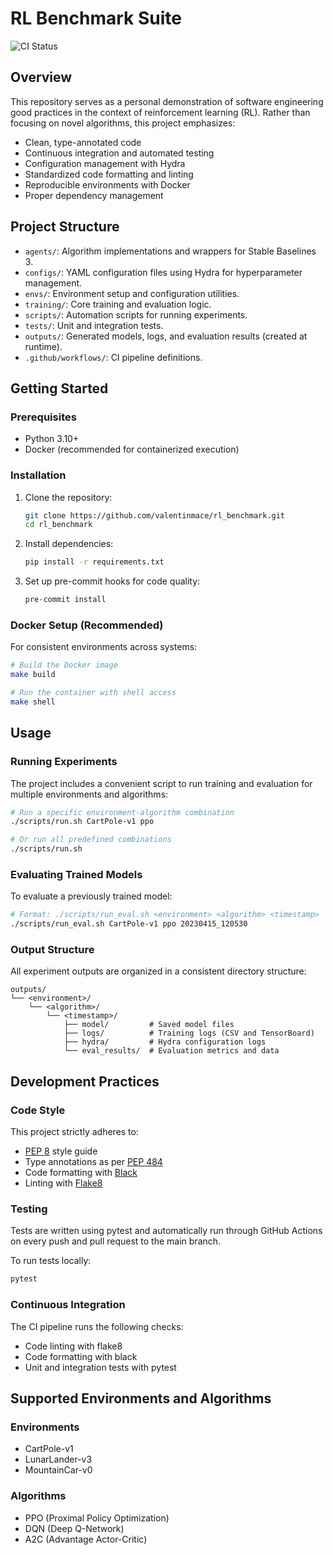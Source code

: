 # RL Benchmark Suite

![CI Status](https://github.com/valentinmace/rl_benchmark/actions/workflows/tests.yml/badge.svg)

## Overview

This repository serves as a personal demonstration of software engineering good practices in the context of reinforcement learning (RL). Rather than focusing on novel algorithms, this project emphasizes:

- Clean, type-annotated code
- Continuous integration and automated testing
- Configuration management with Hydra
- Standardized code formatting and linting
- Reproducible environments with Docker
- Proper dependency management

## Project Structure

- `agents/`: Algorithm implementations and wrappers for Stable Baselines 3.
- `configs/`: YAML configuration files using Hydra for hyperparameter management.
- `envs/`: Environment setup and configuration utilities.
- `training/`: Core training and evaluation logic.
- `scripts/`: Automation scripts for running experiments.
- `tests/`: Unit and integration tests.
- `outputs/`: Generated models, logs, and evaluation results (created at runtime).
- `.github/workflows/`: CI pipeline definitions.

## Getting Started

### Prerequisites

- Python 3.10+
- Docker (recommended for containerized execution)

### Installation

1. Clone the repository:
   ```bash
   git clone https://github.com/valentinmace/rl_benchmark.git
   cd rl_benchmark
   ```

2. Install dependencies:
   ```bash
   pip install -r requirements.txt
   ```

3. Set up pre-commit hooks for code quality:
   ```bash
   pre-commit install
   ```

### Docker Setup (Recommended)

For consistent environments across systems:

```bash
# Build the Docker image
make build

# Run the container with shell access
make shell
```

## Usage

### Running Experiments

The project includes a convenient script to run training and evaluation for multiple environments and algorithms:

```bash
# Run a specific environment-algorithm combination
./scripts/run.sh CartPole-v1 ppo

# Or run all predefined combinations
./scripts/run.sh
```

### Evaluating Trained Models

To evaluate a previously trained model:

```bash
# Format: ./scripts/run_eval.sh <environment> <algorithm> <timestamp>
./scripts/run_eval.sh CartPole-v1 ppo 20230415_120530
```

### Output Structure

All experiment outputs are organized in a consistent directory structure:

```
outputs/
└── <environment>/
    └── <algorithm>/
        └── <timestamp>/
            ├── model/         # Saved model files
            ├── logs/          # Training logs (CSV and TensorBoard)
            ├── hydra/         # Hydra configuration logs
            └── eval_results/  # Evaluation metrics and data
```

## Development Practices

### Code Style

This project strictly adheres to:
- [PEP 8](https://pep8.org/) style guide
- Type annotations as per [PEP 484](https://peps.python.org/pep-0484/)
- Code formatting with [Black](https://black.readthedocs.io/)
- Linting with [Flake8](https://flake8.pycqa.org/)

### Testing

Tests are written using pytest and automatically run through GitHub Actions on every push and pull request to the main branch.

To run tests locally:

```bash
pytest
```

### Continuous Integration

The CI pipeline runs the following checks:
- Code linting with flake8
- Code formatting with black
- Unit and integration tests with pytest

## Supported Environments and Algorithms

### Environments
- CartPole-v1
- LunarLander-v3
- MountainCar-v0

### Algorithms
- PPO (Proximal Policy Optimization)
- DQN (Deep Q-Network)
- A2C (Advantage Actor-Critic)
